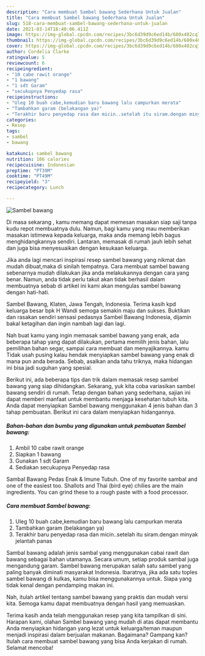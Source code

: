 ```yaml
---
description: "Cara membuat Sambel bawang Sederhana Untuk Jualan"
title: "Cara membuat Sambel bawang Sederhana Untuk Jualan"
slug: 518-cara-membuat-sambel-bawang-sederhana-untuk-jualan
date: 2021-03-14T16:40:06.411Z
image: https://img-global.cpcdn.com/recipes/3bc6d39d9c6ed14b/680x482cq70/sambel-bawang-foto-resep-utama.jpg
thumbnail: https://img-global.cpcdn.com/recipes/3bc6d39d9c6ed14b/680x482cq70/sambel-bawang-foto-resep-utama.jpg
cover: https://img-global.cpcdn.com/recipes/3bc6d39d9c6ed14b/680x482cq70/sambel-bawang-foto-resep-utama.jpg
author: Cordelia Clarke
ratingvalue: 5
reviewcount: 6
recipeingredient:
- "10 cabe rawit orange"
- "1 bawang"
- "1 sdt Garam"
- "secukupnya Penyedap rasa"
recipeinstructions:
- "Uleg 10 buah cabe,kemudian baru bawang lalu campurkan merata"
- "Tambahkan garam (belakangan ya)"
- "Terakhir baru penyedap rasa dan micin..setelah itu siram.dengan minyak jelantah panas"
categories:
- Resep
tags:
- sambel
- bawang

katakunci: sambel bawang 
nutrition: 166 calories
recipecuisine: Indonesian
preptime: "PT39M"
cooktime: "PT49M"
recipeyield: "3"
recipecategory: Lunch

---
```



![Sambel bawang](https://img-global.cpcdn.com/recipes/3bc6d39d9c6ed14b/680x482cq70/sambel-bawang-foto-resep-utama.jpg)

Di masa  sekarang , kamu memang dapat memesan masakan siap saji tanpa kudu repot membuatnya dulu. Namun, bagi kamu yang mau memberikan masakan istimewa kepada keluarga, maka anda memang lebih bagus menghidangkannya sendiri. Lantaran, memasak di rumah jauh lebih sehat dan juga bisa menyesuaikan dengan kesukaan keluarga.

Jika anda lagi mencari inspirasi resep sambel bawang yang nikmat dan mudah dibuat,maka di sinilah tempatnya. Cara membuat sambel bawang  sebenarnya mudah dilakukan jika anda melakukannya dengan cara yang benar. Namun, anda tidak perlu takut akan tidak berhasil dalam membuatnya 
sebab di artikel ini kami akan mengulas sambel bawang dengan hati-hati.  

Sambel Bawang, Klaten, Jawa Tengah, Indonesia. Terima kasih kpd keluarga besar bpk H Wandi semoga semakin maju dan sukses. Buktikan dan rasakan sendiri sensasi pedasnya Sambel Bawang Indonesia, dijamin bakal ketagihan dan ingin nambah lagi dan lagi.

Nah buat kamu yang ingin memasak sambel bawang yang enak, ada beberapa tahap yang dapat dilakukan, pertama memilih jenis bahan, lalu pemilihan bahan segar, sampai cara membuat dan menyajikannya. kamu Tidak usah pusing kalau hendak menyiapkan sambel bawang yang enak di mana pun anda berada. Sebab, asalkan anda  tahu triknya, maka hidangan ini bisa jadi suguhan yang spesial.

Berikut ini, ada beberapa tips dan trik dalam memasak resep sambel bawang yang siap dihidangkan. Sekarang, yuk kita coba variasikan sambel bawang sendiri di rumah. Tetap dengan bahan yang sederhana, sajian ini dapat memberi manfaat untuk membantu menjaga kesehatan tubuh kita. Anda dapat menyiapkan Sambel bawang menggunakan 4 jenis bahan dan 3 tahap pembuatan. Berikut ini cara dalam menyiapkan hidangannya.

<!--inarticleads1-->

##### Bahan-bahan dan bumbu yang digunakan untuk pembuatan Sambel bawang:

1. Ambil 10 cabe rawit orange
1. Siapkan 1 bawang
1. Gunakan 1 sdt Garam
1. Sediakan secukupnya Penyedap rasa


Sambal Bawang Pedas Enak &amp; Imune Tubuh. One of my favorite sambal and one of the easiest too. Shallots and Thai (bird eye) chilies are the main ingredients. You can grind these to a rough paste with a food processor. 

<!--inarticleads2-->

##### Cara membuat Sambel bawang:

1. Uleg 10 buah cabe,kemudian baru bawang lalu campurkan merata
1. Tambahkan garam (belakangan ya)
1. Terakhir baru penyedap rasa dan micin..setelah itu siram.dengan minyak jelantah panas


Sambal bawang adalah jenis sambal yang menggunakan cabai rawit dan bawang sebagai bahan utamanya. Secara umum, setiap produk sambal juga mengandung garam. Sambel bawang merupakan salah satu sambel yang paling banyak diminati masyarakat Indonesia. Ibaratnya, jika ada satu toples sambel bawang di kulkas, kamu bisa menggunakannya untuk. Siapa yang tidak kenal dengan pendamping makan ini. 

Nah, itulah artikel tentang  sambel bawang  yang praktis dan mudah versi kita. Semoga kamu dapat membuatnya dengan hasil yang memuaskan. 

Terima kasih anda telah menggunakan resep yang kita tampilkan di sini. Harapan kami, olahan  Sambel bawang yang mudah di atas dapat membantu Anda menyiapkan hidangan yang lezat untuk keluarga/teman maupun menjadi inspirasi dalam berjualan makanan. Bagaimana? Gampang kan? Itulah cara membuat sambel bawang yang bisa Anda kerjakan di rumah. Selamat mencoba!

